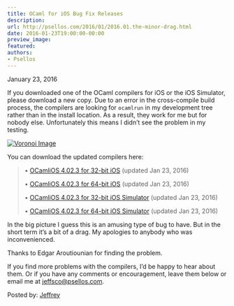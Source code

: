 ```yaml
---
title: OCaml for iOS Bug Fix Releases
description:
url: http://psellos.com/2016/01/2016.01.the-minor-drag.html
date: 2016-01-23T19:00:00-00:00
preview_image:
featured:
authors:
- Psellos
---
```


<div class="date">January 23, 2016</div>

<p>If you downloaded one of the OCaml compilers for iOS or the iOS
Simulator, please download a new copy. Due to an error in the
cross-compile build process, the compilers are looking for <code>ocamlrun</code> in
my development tree rather than in the install location. As a result,
they work for me but for nobody else. Unfortunately this means I didn&rsquo;t
see the problem in my testing.</p>

<div class="flowaroundimg" style="margin-top: 1.0em;">
<a href="http://psellos.com/ocaml/compile-to-iphone.html"><img src="http://psellos.com/images/voronoi-lighthouse-160.png" alt="Voronoi Image"/></a>
</div>

<p>You can download the updated compilers here:</p>

<blockquote>
  <p>&bull; <a href="http://psellos.com/pub/ocamlios/OCamliOS32-4.02.3.pkg">OCamliOS 4.02.3 for 32-bit iOS</a> (updated Jan 23, 2016)  </p>
  
  <p>&bull; <a href="http://psellos.com/pub/ocamlios/OCamliOS64-4.02.3.pkg">OCamliOS 4.02.3 for 64-bit iOS</a> (updated Jan 23, 2016)  </p>
  
  <p>&bull; <a href="http://psellos.com/pub/ocamlios/OCamliOSSim32-4.02.3.pkg">OCamliOS 4.02.3 for 32-bit iOS Simulator</a> (updated Jan 23, 2016)  </p>
  
  <p>&bull; <a href="http://psellos.com/pub/ocamlios/OCamliOSSim64-4.02.3.pkg">OCamliOS 4.02.3 for 64-bit iOS Simulator</a> (updated Jan 23, 2016)  </p>
</blockquote>

<p>In the big picture I guess this is an amusing type of bug to have. But
in the short term it&rsquo;s a bit of a drag. My apologies to anybody who was
inconvenienced.</p>

<p>Thanks to Edgar Aroutiounian for finding the problem.</p>

<p>If you find more problems with the compilers, I&rsquo;d be happy to hear about
them.  Or if you have any comments or encouragement, leave them below or
email me at <a href="mailto:jeffsco@psellos.com">jeffsco@psellos.com</a>.</p>

<p>Posted by: <a href="http://psellos.com/aboutus.html#jeffreya.scofieldphd">Jeffrey</a></p>

<p></p>

